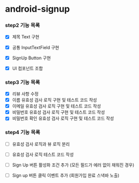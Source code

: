 # android-signup

### step2 기능 목록

- [x]  제목 Text 구현
- [x]  공통 InputTextField 구현
- [x]  SignUp Button 구현
- [x]  UI 컴포넌트 조합


### step3 기능 목록
- [x] 리뷰 사항 수정
- [x] 이름 유효성 검사 로직 구현 및 테스트 코드 작성 
- [x] 이메일 유효성 검사 로직 구현 및 테스트 코드 작성
- [x] 비밀번호 유효성 검사 로직 구현 및 테스트 코드 작성
- [x] 비밀번호 확인 유효성 검사 로직 구현 및 테스트 코드 작성

### step4 기능 목록
- [ ] 유효성 검사 로직과 뷰 로직 분리
- [ ] 유효성 검사 로직 테스트 코드 작성
- [ ] Sign Up 버튼 활성화 조건 추가 (모든 필드가 에러 없이 채워진 경우)
- [ ] Sign up 버튼 클릭 이벤트 추가 (회원가입 완료 스낵바 노출)

